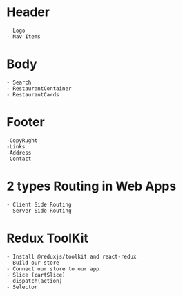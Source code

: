 # Header

    - Logo
    - Nav Items

# Body

    - Search
    - RestaurantContainer
    - RestaurantCards

# Footer

    -CopyRught
    -Links
    -Address
    -Contact

# 2 types Routing in Web Apps

    - Client Side Routing
    - Server Side Routing

# Redux ToolKit

    - Install @reduxjs/toolkit and react-redux
    - Build our store
    - Connect our store to our app
    - Slice (cartSlice)
    - dispatch(action)
    - Selector
